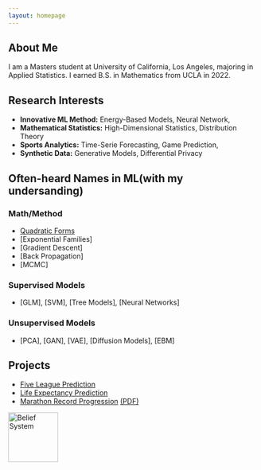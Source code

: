 ```yaml
---
layout: homepage
---
```


## About Me

I am a Masters student at University of California, Los Angeles, majoring in Applied Statistics. I earned B.S. in Mathematics from UCLA in 2022. 

## Research Interests

- **Innovative ML Method:** Energy-Based Models, Neural Network, 
- **Mathematical Statistics:** High-Dimensional Statistics, Distribution Theory
- **Sports Analytics:** Time-Serie Forecasting, Game Prediction, 
- **Synthetic Data:** Generative Models, Differential Privacy

## Often-heard Names in ML(with my undersanding)
### Math/Method
- [Quadratic Forms](assets/files/latex/Quadratic_Forms.pdf)
- [Exponential Families]
- [Gradient Descent]
- [Back Propagation]
- [MCMC]

### Supervised Models
- [GLM], [SVM], [Tree Models], [Neural Networks]

### Unsupervised Models
- [PCA], [GAN], [VAE], [Diffusion Models], [EBM]


## Projects

- [Five League Prediction](https://github.com/timc1325/Five_Major_Leagues_Prediction)
- [Life Expectancy Prediction](https://github.com/timc1325/Life_Expectancy)
- [Marathon Record Progression](https://github.com/timc1325/Marathon-Record-Progression) [(PDF)](assets/files/latex/Marathon.pdf)

<img src="https://upload.wikimedia.org/wikipedia/commons/thumb/1/1b/FC_Bayern_M%C3%BCnchen_logo_%282017%29.svg/1200px-FC_Bayern_M%C3%BCnchen_logo_%282017%29.svg.png" alt="Belief System" width="100" />


